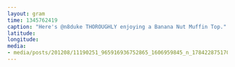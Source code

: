 ```yaml
---
layout: gram
time: 1345762419
caption: "Here's @n8duke THOROUGHLY enjoying a Banana Nut Muffin Top."
latitude: 
longitude: 
media:
- media/posts/201208/11190251_965916936752865_1606959845_n_17842287517000351.jpg
---
```

